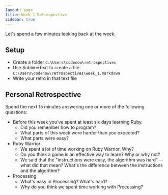 ```yaml
---
layout: page
title: Week 1 Retrospective
sidebar: true
---
```


Let's spend a few minutes looking back at the week.

## Setup

* Create a folder `C:\Users\codenow\retrospectives`
* Use SublimeText to create a file `C:\Users\codenow\retrospectives\week_1.markdown`
* Write your retro in that text file

## Personal Retrospective

Spend the next 15 minutes answering one or more of the following questions:

* Before this week you've spent at least six days learning Ruby.
  * Did you remember how to program?
  * What parts of this week were harder than you expected?
  * What parts were easy?
* Ruby Warrior
  * We spent a lot of time working on Ruby Warrior. Why?
  * Do you think a game is an effective way to learn? Why or why not?
  * We said that the "instructions were easy, the algorithm was hard" -- what did that mean? What's the difference between the instructions and the algorithm?
* Processing
  * What's easy in Processing? What's hard?
  * Why do you think we spent time working with Processing?
